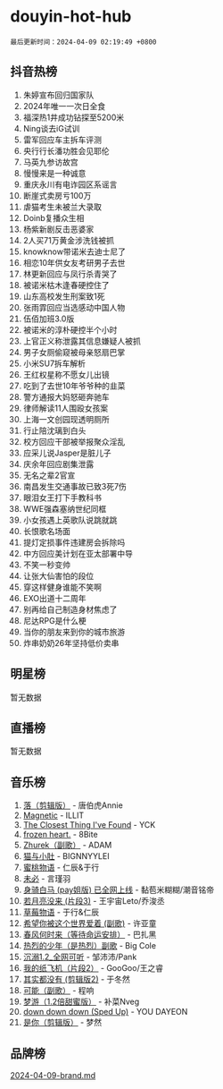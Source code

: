 # douyin-hot-hub

`最后更新时间：2024-04-09 02:19:49 +0800`

## 抖音热榜

1. 朱婷宣布回归国家队
1. 2024年唯一一次日全食
1. 福深热1井成功钻探至5200米
1. Ning谈去iG试训
1. 雷军回应车主拆车评测
1. 央行行长潘功胜会见耶伦
1. 马英九参访故宫
1. 慢慢来是一种诚意
1. 重庆永川有电诈园区系谣言
1. 断崖式卖房亏100万
1. 虐猫考生未被兰大录取
1. Doinb复播众生相
1. 杨紫新剧反击恶婆家
1. 2人买71万黄金涉洗钱被抓
1. knowknow带诺米去迪士尼了
1. 相恋10年供女友考研男子去世
1. 林更新回应与凤行杀青哭了
1. 被诺米枯木逢春硬控住了
1. 山东高校发生刑案致1死
1. 张雨霏回应当选感动中国人物
1. 伍佰加班3.0版
1. 被诺米的淳朴硬控半个小时
1. 上官正义称泄露其信息嫌疑人被抓
1. 男子女厕偷窥被母亲怒扇巴掌
1. 小米SU7拆车解析
1. 王红权星称不愿女儿出镜
1. 吃到了去世10年爷爷种的韭菜
1. 警方通报大妈怒砸奔驰车
1. 律师解读11人围殴女孩案
1. 上海一文创园现透明厕所
1. 行止陪沈璃到白头
1. 校方回应干部被举报聚众淫乱
1. 应采儿说Jasper是脏儿子
1. 庆余年回应剧集泄露
1. 无名之辈2官宣
1. 南昌发生交通事故已致3死7伤
1. 眼泪女王打下手教科书
1. WWE强森塞纳世纪同框
1. 小女孩遇上英歌队说跳就跳
1. 长恨歌名场面
1. 提灯定损事件违建房会拆除吗
1. 中方回应美计划在亚太部署中导
1. 不笑一秒变帅
1. 让张大仙害怕的段位
1. 穿这样健身谁能不笑啊
1. EXO出道十二周年
1. 别再给自己制造身材焦虑了
1. 尼达RPG是什么梗
1. 当你的朋友来到你的城市旅游
1. 炸串奶奶26年坚持低价卖串

## 明星榜

暂无数据

## 直播榜

暂无数据

## 音乐榜

1. [落（剪辑版）](https://sf6-cdn-tos.douyinstatic.com/obj/tos-cn-ve-2774/o0h6HvN1BBbli9LtU3i5fQIleBQMF5Cg4TZmmC) - 唐伯虎Annie
1. [Magnetic](https://sf5-hl-cdn-tos.douyinstatic.com/obj/tos-cn-ve-2774/oAQCYdBNZfLACGDmVFAsfAtpy32tqErgQ3XgBN) - ILLIT
1. [The Closest Thing I've Found](https://sf5-hl-cdn-tos.douyinstatic.com/obj/tos-cn-ve-2774/514ab5d9146f4d2ca454b7adff8e5e4d) - YCK
1. [frozen heart.](https://sf3-cdn-tos.douyinstatic.com/obj/tos-cn-ve-2774/oIIWJfyjIACZA9zQMtnJ6hQQhFC4vhCupoRBsO) - 8Bite
1. [Zhurek（副歌）](https://sf5-hl-cdn-tos.douyinstatic.com/obj/tos-cn-ve-2774/ooQm8FBZQDlf0btEYgVpCcSCQfrdJGBEKZYBGS) - ADAM
1. [猫与小肚](https://sf5-hl-cdn-tos.douyinstatic.com/obj/tos-cn-ve-2774/osZeoClMECgK8DYl6VebABgbchEtPYQjZEnRtd) - BIGNNYYLEI
1. [蜜桃物语](https://sf6-cdn-tos.douyinstatic.com/obj/tos-cn-ve-2774/oIhOSCZtIACtYU4XQkngiW9kCBfVD1Fz9IYeqL) - 仁辰&于行
1. [未必](https://sf5-hl-cdn-tos.douyinstatic.com/obj/tos-cn-ve-2774/ogntQMFnKQDZUgTCYuJgfLEtleYZZFxBQqhhFB) - 言瑾羽
1. [身骑白马 (pay姐版) 已全网上线](https://sf5-hl-cdn-tos.douyinstatic.com/obj/tos-cn-ve-2774/oQLO5ZgLsFkaDhdIIveF2zUCgfweY0gWaH4AQG) - 黏苞米糊糊/潮音铭帝
1. [若月亮没来 (片段3)](https://sf5-hl-cdn-tos.douyinstatic.com/obj/tos-cn-ve-2774/okfyEUsGW1B1ovJi5JiN9IjvAT2lMwA054GoEB) - 王宇宙Leto/乔浚丞
1. [草莓物语](https://sf5-hl-cdn-tos.douyinstatic.com/obj/tos-cn-ve-2774/okynhJ7jEAIIZBfsLgYMEI8QC3WbQNN66RKzhT) - 于行&仁辰
1. [希望你被这个世界爱着 (副歌)](https://sf6-cdn-tos.douyinstatic.com/obj/tos-cn-ve-2774/oUHCmWQfZlE3QQBKBeD8rCFLpJzPgCpImhsxMt) - 许亚童
1. [春风何时来（等待命运安排）](https://sf5-hl-cdn-tos.douyinstatic.com/obj/tos-cn-ve-2774/oICBNbD3gelMfB4WgiD1KI2jQtXZE2FgHLwtsl) - 巴扎黑
1. [热烈的少年（是热烈）副歌](https://sf3-cdn-tos.douyinstatic.com/obj/tos-cn-ve-2774/owVNI0CLDAUMtSz6TEYvfFBFL4UDFFhLfgK8fa) - Big Cole
1. [沉溺1.2_全网可听](https://sf3-cdn-tos.douyinstatic.com/obj/tos-cn-ve-2774/ok2QoiBqsWAX9McZmWiI9gAB0EzwD4Xj6yfmtH) - 邹沛沛/Pank
1. [我的纸飞机（片段2）](https://sf5-hl-cdn-tos.douyinstatic.com/obj/tos-cn-ve-2774/oM2ZrKcg2CD5AeRB2gkeXOFB1IxAGJdZPazYHf) - GooGoo/王之睿
1. [其实都没有 (剪辑版2)](https://sf5-hl-cdn-tos.douyinstatic.com/obj/tos-cn-ve-2774/oEBNQenHZtBhxYjGgUDQk0BCHTigQafgFlbQ7k) - 于冬然
1. [可能（副歌）](https://sf6-cdn-tos.douyinstatic.com/obj/tos-cn-ve-2774/cde1731888894259b333569393c2fb51) - 程响
1. [梦游（1.2倍甜蜜版）](https://sf6-cdn-tos.douyinstatic.com/obj/tos-cn-ve-2774/o4gyAUm8hwufoEABmwVIiQtHsFuGzAEEWtNMzo) - 补菜Nveg
1. [down down down (Sped Up)](https://sf5-hl-cdn-tos.douyinstatic.com/obj/tos-cn-ve-2774/ow80iABiXIO9DsFwK6WeZKMaJRi3BPJAotDy8m) - YOU DAYEON
1. [是你（剪辑版）](https://sf5-hl-cdn-tos.douyinstatic.com/obj/tos-cn-ve-2774/46019dae783c4c969944217fe1cfafc4) - 梦然

## 品牌榜

[2024-04-09-brand.md](2024-04-09-brand.md)
